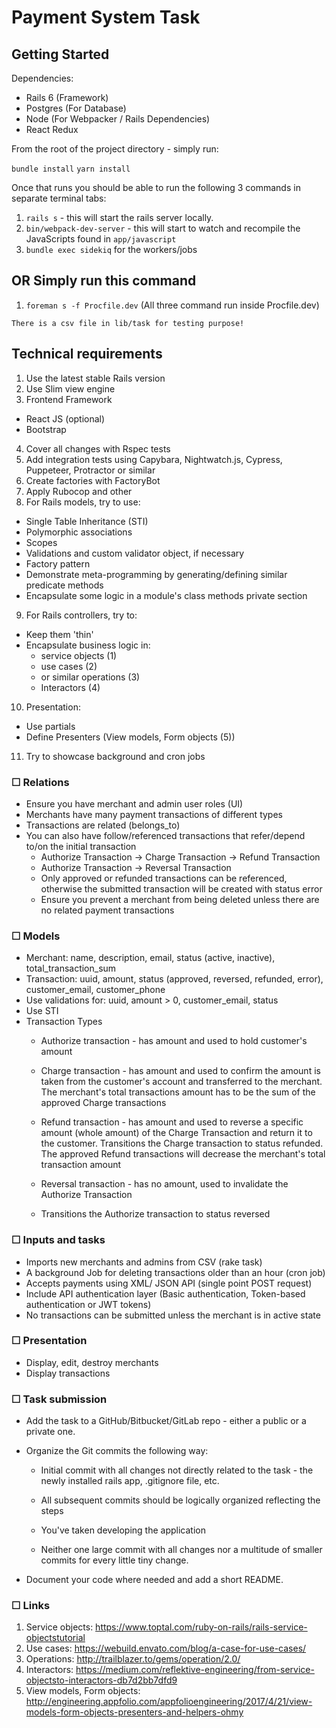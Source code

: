 # Payment System Task

## Getting Started

Dependencies:

- Rails 6 (Framework)
- Postgres (For Database)
- Node (For Webpacker / Rails Dependencies)
- React Redux

From the root of the project directory - simply run:

`bundle install`
`yarn install`

Once that runs you should be able to run the following 3 commands in separate terminal tabs:

1.  `rails s` - this will start the rails server locally.
2.  `bin/webpack-dev-server` - this will start to watch and recompile the JavaScripts found in `app/javascript`
3. `bundle exec sidekiq` for the workers/jobs

## OR Simply run this command

  1. `foreman s -f Procfile.dev` (All three command run inside Procfile.dev)

`There is a csv file in lib/task for testing purpose!`

## Technical requirements

1. Use the latest stable Rails version
2. Use Slim view engine
3. Frontend Framework
  - React JS (optional)
  - Bootstrap
4. Cover all changes with Rspec tests
5. Add integration tests using Capybara, Nightwatch.js, Cypress, Puppeteer, Protractor or similar
6. Create factories with FactoryBot
7. Apply Rubocop and other
8. For Rails models, try to use:
  - Single Table Inheritance (STI)
  - Polymorphic associations
  - Scopes
  - Validations and custom validator object, if necessary
  - Factory pattern
  - Demonstrate meta-programming by generating/defining similar predicate methods
  - Encapsulate some logic in a module's class methods private section
9. For Rails controllers, try to:
  - Keep them 'thin'
  - Encapsulate business logic in:
    - service objects (1)
    - use cases (2)
    - or similar operations (3)
    - Interactors (4)
10. Presentation:
  - Use partials
  - Define Presenters (View models, Form objects (5))
11. Try to showcase background and cron jobs

### ☐ Relations

  - Ensure you have merchant and admin user roles (UI)
  - Merchants have many payment transactions of different types
  - Transactions are related (belongs_to)
  - You can also have follow/referenced transactions that refer/depend to/on the initial transaction
    - Authorize Transaction -> Charge Transaction -> Refund Transaction
    - Authorize Transaction -> Reversal Transaction
    - Only approved or refunded transactions can be referenced, otherwise the submitted transaction will be created with status error
    - Ensure you prevent a merchant from being deleted unless there are no related payment transactions

### ☐ Models

  - Merchant: name, description, email, status (active, inactive), total_transaction_sum
  - Transaction: uuid, amount, status (approved, reversed, refunded, error), customer_email, customer_phone
  - Use validations for: uuid, amount > 0, customer_email, status
  - Use STI
  - Transaction Types
    - Authorize transaction - has amount and used to hold customer's amount
    - Charge transaction - has amount and used to confirm the amount is taken from the customer's account and transferred to the merchant. The merchant's total transactions amount has to be the sum of the approved Charge transactions
    - Refund transaction - has amount and used to reverse a specific amount (whole amount) of the Charge Transaction and return it to the customer. Transitions the Charge transaction to status refunded. The approved Refund transactions will decrease the merchant's total transaction amount
    - Reversal transaction - has no amount, used to invalidate the Authorize Transaction

    - Transitions the Authorize transaction to status reversed

### ☐ Inputs and tasks

  - Imports new merchants and admins from CSV (rake task)
  - A background Job for deleting transactions older than an hour (cron job)
  - Accepts payments using XML/ JSON API (single point POST request)
  - Include API authentication layer (Basic authentication, Token-based authentication or JWT tokens)
  - No transactions can be submitted unless the merchant is in active state

### ☐ Presentation

  - Display, edit, destroy merchants
  - Display transactions

### ☐ Task submission

  - Add the task to a GitHub/Bitbucket/GitLab repo - either a public or a private one.
  - Organize the Git commits the following way:
    - Initial commit with all changes not directly related to the task - the newly installed rails app, .gitignore file, etc.

    -  All subsequent commits should be logically organized reflecting the steps
    - You've taken developing the application
    - Neither one large commit with all changes nor a multitude of smaller commits for every little tiny change.

  - Document your code where needed and add a short README.

### ☐ Links

  1. Service objects: https://www.toptal.com/ruby-on-rails/rails-service-objectstutorial
  2. Use cases: https://webuild.envato.com/blog/a-case-for-use-cases/
  3. Operations: http://trailblazer.to/gems/operation/2.0/
  4. Interactors: https://medium.com/reflektive-engineering/from-service-objectsto-interactors-db7d2bb7dfd9
  5. View models, Form objects: http://engineering.appfolio.com/appfolioengineering/2017/4/21/view-models-form-objects-presenters-and-helpers-ohmy
